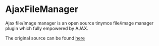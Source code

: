AjaxFileManager
===============

Ajax file/Image manager is an open source tinymce file/image manager plugin which fully empowered by AJAX.

The original source can be found [here](http://www.phpletter.com/Demo/Tinymce-Ajax-File-Manager/)
